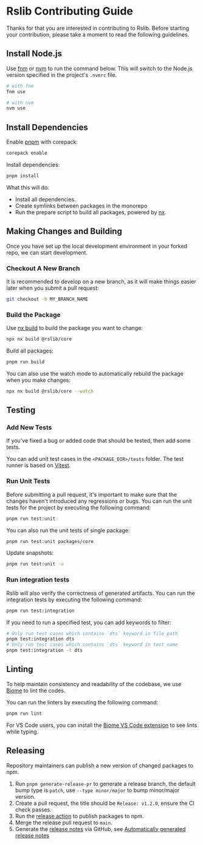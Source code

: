 # Rslib Contributing Guide

Thanks for that you are interested in contributing to Rslib. Before starting your contribution, please take a moment to read the following guidelines.

## Install Node.js

Use [fnm](https://github.com/Schniz/fnm) or [nvm](https://github.com/nvm-sh/nvm) to run the command below. This will switch to the Node.js version specified in the project's `.nvmrc` file.

```bash
# with fnm
fnm use

# with nvm
nvm use
```

## Install Dependencies

Enable [pnpm](https://pnpm.io/) with corepack:

```bash
corepack enable
```

Install dependencies:

```bash
pnpm install
```

What this will do:

- Install all dependencies.
- Create symlinks between packages in the monorepo
- Run the prepare script to build all packages, powered by [nx](https://nx.dev/).

## Making Changes and Building

Once you have set up the local development environment in your forked repo, we can start development.

### Checkout A New Branch

It is recommended to develop on a new branch, as it will make things easier later when you submit a pull request:

```sh
git checkout -b MY_BRANCH_NAME
```

### Build the Package

Use [nx build](https://nx.dev/nx-api/nx/documents/run) to build the package you want to change:

```sh
npx nx build @rslib/core
```

Build all packages:

```sh
pnpm run build
```

You can also use the watch mode to automatically rebuild the package when you make changes:

```sh
npx nx build @rslib/core --watch
```

## Testing

### Add New Tests

If you've fixed a bug or added code that should be tested, then add some tests.

You can add unit test cases in the `<PACKAGE_DIR>/tests` folder. The test runner is based on [Vitest](https://vitest.dev/).

### Run Unit Tests

Before submitting a pull request, it's important to make sure that the changes haven't introduced any regressions or bugs. You can run the unit tests for the project by executing the following command:

```sh
pnpm run test:unit
```

You can also run the unit tests of single package:

```sh
pnpm run test:unit packages/core
```

Update snapshots:

```sh
pnpm run test:unit -u
```

### Run integration tests

Rslib will also verify the correctness of generated artifacts. You can run the integration tests by executing the following command:

```sh
pnpm run test:integration
```

If you need to run a specified test, you can add keywords to filter:

```sh
# Only run test cases which contains `dts` keyword in file path
pnpm test:integration dts
# Only run test cases which contains `dts` keyword in test name
pnpm test:integration -t dts
```

## Linting

To help maintain consistency and readability of the codebase, we use [Biome](https://github.com/biomejs/biome) to lint the codes.

You can run the linters by executing the following command:

```sh
pnpm run lint
```

For VS Code users, you can install the [Biome VS Code extension](https://marketplace.visualstudio.com/items?itemName=biomejs.biome) to see lints while typing.

## Releasing

Repository maintainers can publish a new version of changed packages to npm.

1. Run `pnpm generate-release-pr` to generate a release branch, the default bump type is `patch`, use `--type minor/major` to bump minor/major version.
2. Create a pull request, the title should be `Release: v1.2.0`, ensure the CI check passes.
3. Run the [release action](https://github.com/web-infra-dev/rslib/actions/workflows/release.yml) to publish packages to npm.
4. Merge the release pull request to `main`.
5. Generate the [release notes](https://github.com/web-infra-dev/rslib/releases) via GitHub, see [Automatically generated release notes](https://docs.github.com/en/repositories/releasing-projects-on-github/automatically-generated-release-notes)
